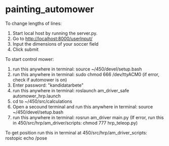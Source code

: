 # painting_automower

To change lengths of lines:

1. Start local host by running the server.py.
2. Go to <http://localhost:8000/userInput/>
3. Input the dimensions of your soccer field
4. Click submit

To start control mower:

1. run this anywhere in terminal: source ~/450/devel/setup.bash
2. run this anywhere in terminal: sudo chmod 666 /dev/ttyACM0 (if error, check if automower is on)
3. Enter password: "kandidatarbete"
4. run this anywhere in terminal: roslaunch am_driver_safe automower_hrp.launch
5. cd to ~/450/src/calculations
6. Open a secound terminal and run this anywhere in terminal: source ~/450/devel/setup.bash
7. run this anywhere in terminal: rosrun am_driver main.py (If error, run this in 450/src/hrp/am_driver/scripts: chmod 777 hrp_teleop.py)

To get position run this in terminal at 450/src/hrp/am_driver_scripts: rostopic echo /pose
